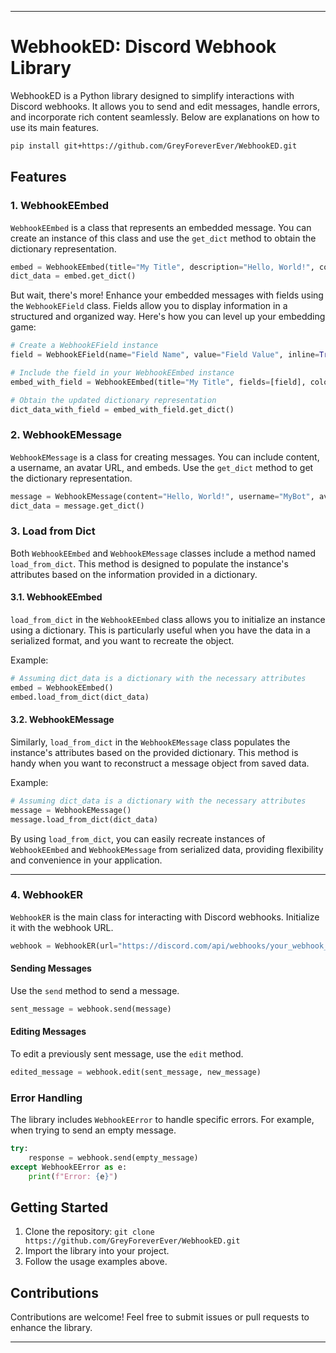 
---

# WebhookED: Discord Webhook Library

WebhookED is a Python library designed to simplify interactions with Discord webhooks. It allows you to send and edit messages, handle errors, and incorporate rich content seamlessly. Below are explanations on how to use its main features.

```bash
pip install git+https://github.com/GreyForeverEver/WebhookED.git
```

## Features

### 1. WebhookEEmbed

`WebhookEEmbed` is a class that represents an embedded message. You can create an instance of this class and use the `get_dict` method to obtain the dictionary representation.

```python
embed = WebhookEEmbed(title="My Title", description="Hello, World!", color=0xFF5733)
dict_data = embed.get_dict()
```

But wait, there's more! Enhance your embedded messages with fields using the `WebhookEField` class. Fields allow you to display information in a structured and organized way. Here's how you can level up your embedding game:

```python
# Create a WebhookEField instance
field = WebhookEField(name="Field Name", value="Field Value", inline=True)

# Include the field in your WebhookEEmbed instance
embed_with_field = WebhookEEmbed(title="My Title", fields=[field], color=0xFF5733)

# Obtain the updated dictionary representation
dict_data_with_field = embed_with_field.get_dict()
```

### 2. WebhookEMessage

`WebhookEMessage` is a class for creating messages. You can include content, a username, an avatar URL, and embeds. Use the `get_dict` method to get the dictionary representation.

```python
message = WebhookEMessage(content="Hello, World!", username="MyBot", avatar_url="http://example.com/avatar.jpg", embeds=[embed])
dict_data = message.get_dict()
```

### 3. Load from Dict

Both `WebhookEEmbed` and `WebhookEMessage` classes include a method named `load_from_dict`. This method is designed to populate the instance's attributes based on the information provided in a dictionary.

#### 3.1. WebhookEEmbed

`load_from_dict` in the `WebhookEEmbed` class allows you to initialize an instance using a dictionary. This is particularly useful when you have the data in a serialized format, and you want to recreate the object.

Example:

```python
# Assuming dict_data is a dictionary with the necessary attributes
embed = WebhookEEmbed()
embed.load_from_dict(dict_data)
```

#### 3.2. WebhookEMessage

Similarly, `load_from_dict` in the `WebhookEMessage` class populates the instance's attributes based on the provided dictionary. This method is handy when you want to reconstruct a message object from saved data.

Example:

```python
# Assuming dict_data is a dictionary with the necessary attributes
message = WebhookEMessage()
message.load_from_dict(dict_data)
```

By using `load_from_dict`, you can easily recreate instances of `WebhookEEmbed` and `WebhookEMessage` from serialized data, providing flexibility and convenience in your application.

---

### 4. WebhookER

`WebhookER` is the main class for interacting with Discord webhooks. Initialize it with the webhook URL.

```python
webhook = WebhookER(url="https://discord.com/api/webhooks/your_webhook_id/your_webhook_token")
```

#### Sending Messages

Use the `send` method to send a message.

```python
sent_message = webhook.send(message)
```

#### Editing Messages

To edit a previously sent message, use the `edit` method.

```python
edited_message = webhook.edit(sent_message, new_message)
```

### Error Handling

The library includes `WebhookEError` to handle specific errors. For example, when trying to send an empty message.

```python
try:
    response = webhook.send(empty_message)
except WebhookEError as e:
    print(f"Error: {e}")
```

## Getting Started

1. Clone the repository: `git clone https://github.com/GreyForeverEver/WebhookED.git`
2. Import the library into your project.
3. Follow the usage examples above.

## Contributions

Contributions are welcome! Feel free to submit issues or pull requests to enhance the library.

---
